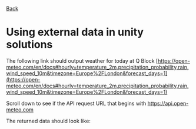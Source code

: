 [Back](https://uwetom.github.io/media-production-worksheets)

# Using external data in unity solutions

The following link should output weather for today at Q Block
[https://open-meteo.com/en/docs#hourly=temperature_2m,precipitation_probability,rain,wind_speed_10m&timezone=Europe%2FLondon&forecast_days=1](https://open-meteo.com/en/docs#hourly=temperature_2m,precipitation_probability,rain,wind_speed_10m&timezone=Europe%2FLondon&forecast_days=1)

Scroll down to see if the API request URL that begins with https://api.open-meteo.com

The returned data should look like:
<!--stackedit_data:
eyJoaXN0b3J5IjpbLTExOTYwMDk0NjRdfQ==
-->